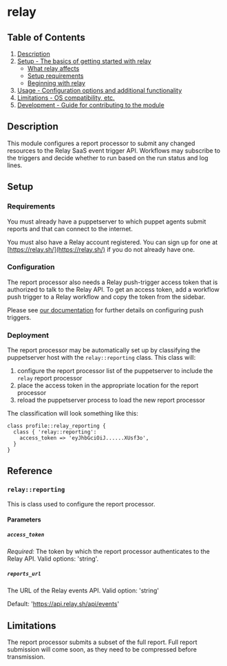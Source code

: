 # relay

## Table of Contents

1. [Description](#description)
1. [Setup - The basics of getting started with relay](#setup)
    * [What relay affects](#what-relay-affects)
    * [Setup requirements](#setup-requirements)
    * [Beginning with relay](#beginning-with-relay)
1. [Usage - Configuration options and additional functionality](#usage)
1. [Limitations - OS compatibility, etc.](#limitations)
1. [Development - Guide for contributing to the module](#development)

## Description

This module configures a report processor to submit any changed resources to
the Relay SaaS event trigger API. Workflows may subscribe to the triggers and
decide whether to run based on the run status and log lines.

## Setup

### Requirements

You must already have a puppetserver to which puppet agents submit reports and
that can connect to the internet.

You must also have a Relay account registered. You can sign up for one at
[https://relay.sh/](https://relay.sh/) if you do not already have one.

### Configuration

The report processor also needs a Relay push-trigger access token that is
authorized to talk to the Relay API. To get an access token, add a workflow
push trigger to a Relay workflow and copy the token from the sidebar.

Please see [our
documentation](https://relay.sh/docs/reference/relay-workflows/#push) for
further details on configuring push triggers.

### Deployment

The report processor may be automatically set up by classifying the
puppetserver host with the `relay::reporting` class. This class will:

1. configure the report processor list of the puppetserver to include the
   `relay` report processor
1. place the access token in the appropriate location for the report processor
1. reload the puppetserver process to load the new report processor

The classification will look something like this:

```puppet
class profile::relay_reporting {
  class { 'relay::reporting':
    access_token => 'eyJhbGciOiJ......XUsf3o',
  }
}
```

<!--
## Usage


TODO This area needs filling out.

This should describe how to have steps that actually act on the changed
resources and the state of a report, but I think that will have to come later

* Create a push trigger in a workflow
* classify any puppet primary servers and compile servers with the class
* and workflow steps to act on status and logs

-->

## Reference

### `relay::reporting`

This is class used to configure the report processor.

#### Parameters

##### `access_token`

*Required:* The token by which the report processor authenticates to the Relay
API. Valid options: 'string'.

##### `reports_url`

The URL of the Relay events API. Valid option: 'string'

Default: 'https://api.relay.sh/api/events'

## Limitations

The report processor submits a subset of the full report. Full report
submission will come soon, as they need to be compressed before transmission.
